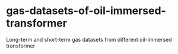 # gas-datasets-of-oil-immersed-transformer
Long-term and short-term gas datasets from different oil-immersed transformer

